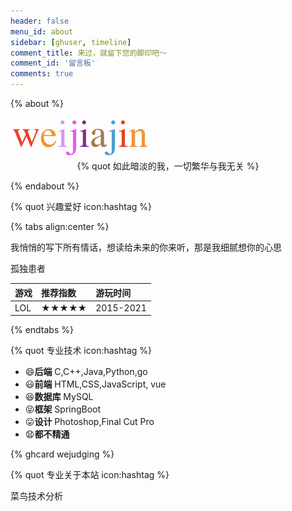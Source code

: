 ```yaml
---
header: false
menu_id: about
sidebar: [ghuser, timeline]
comment_title: 来过，就留下您的脚印吧～
comment_id: '留言板'
comments: true
---
```


{% about %}

<img height="64px" alt="weijiajin" src="/images/网站图片/weijiajin.png">

<center>{% quot 如此暗淡的我，一切繁华与我无关 %}</center>


{% endabout %}

{% quot 兴趣爱好 icon:hashtag %}

{% tabs align:center %}

<!-- tab 爱情 -->

我悄悄的写下所有情话，想读给未来的你来听，那是我细腻想你的心思



<!-- tab 音乐 -->

孤独患者


<!-- tab 游戏 -->

| 游戏           | 推荐指数 | 游玩时间 |
| :------------- | :------- | :------- |
| LOL       | ★★★★★       | 2015-2021     |


{% endtabs %}


{% quot 专业技术 icon:hashtag %}

- 😄**后端** C,C++,Java,Python,go
- 😃**前端** HTML,CSS,JavaScript, vue
- 😆**数据库** MySQL
- 😝**框架** SpringBoot
- 😛**设计** Photoshop,Final Cut Pro
- 😧**都不精通**

{% ghcard wejudging %}


{% quot 专业关于本站 icon:hashtag %}

菜鸟技术分析
